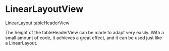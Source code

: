 # LinearLayoutView
LinearLayout  tableHeaderView

The height of the tableHeaderView can be made to adapt very easily.
With a small amount of code, it achieves a great effect, and it can be used just like a LinearLayout.